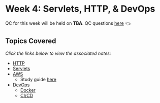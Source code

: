 # Week 4: Servlets, HTTP, & DevOps
QC for this week will be held on **TBA**. QC questions [here]() 👈

## Topics Covered
*Click the links below to view the associated notes:*

- [HTTP]()
- [Servlets]()
- [AWS]()
  - Study guide [here]()
- [DevOps]()
  - [Docker]()
  - [CI/CD]()

<br>
